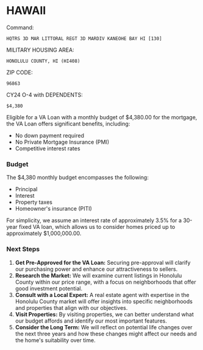 # HAWAII

Command:
```
HQTRS 3D MAR LITTORAL REGT 3D MARDIV KANEOHE BAY HI [130]
```

MILITARY HOUSING AREA:
```
HONOLULU COUNTY, HI (HI408)
```

ZIP CODE:
```
96863
```

CY24 O-4 with DEPENDENTS:
```
$4,380
```

Eligible for a VA Loan with a monthly budget of $4,380.00 for the mortgage, the VA Loan offers significant benefits, including:
- No down payment required
- No Private Mortgage Insurance (PMI)
- Competitive interest rates

### Budget

The $4,380 monthly budget encompasses the following:
- Principal
- Interest
- Property taxes
- Homeowner's insurance (PITI)

For simplicity, we assume an interest rate of approximately 3.5% for a 30-year fixed VA loan, which allows us to consider homes priced up to approximately $1,000,000.00.

### Next Steps

1. **Get Pre-Approved for the VA Loan:** Securing pre-approval will clarify our purchasing power and enhance our attractiveness to sellers.
2. **Research the Market:** We will examine current listings in Honolulu County within our price range, with a focus on neighborhoods that offer good investment potential.
3. **Consult with a Local Expert:** A real estate agent with expertise in the Honolulu County market will offer insights into specific neighborhoods and properties that align with our objectives.
4. **Visit Properties:** By visiting properties, we can better understand what our budget affords and identify our most important features.
5. **Consider the Long Term:** We will reflect on potential life changes over the next three years and how these changes might affect our needs and the home's suitability over time.
